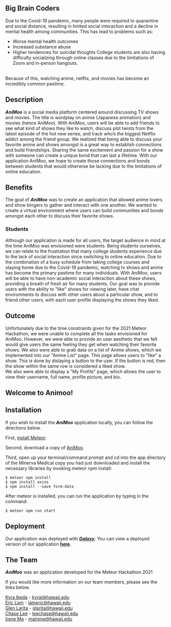 ## Big Brain Coders

Due to the Covid-19 pandemic, many people were required to quarantine and social distance, resulting in limited social interaction and a decline in mental health among communities. This has lead to problems such as: <br>
- Worse mental health outcomes
- Increased substance abuse
- Higher tendencies for suicidal thoughts
College students are also having difficulty socializing through online classes due to the limitations of Zoom and in-person hangouts. 
<br>
Because of this, watching anime, netflix, and movies has become an incredibly common pastime. 

## Description
_**AniMoo**_ is a social media platform centered around discussing TV shows and movies. The title is wordplay on anime (Japanese animation) and movies (hence AniMoo).
With AniMoo, users will be able to add friends to see what kind of shows they like to watch, discuss plot twists from the latest episode of the hot new series, and track who’s the
biggest Netflix addict among the friend group. We realized that being able to discuss your favorite anime and shows amongst is a great way to establish connections and build friendships. Sharing the same excitement and passion for a show with someone can create a unique bond that can last a lifetime. 
With our application AniMoo, we hope to create those connections and bonds between students that would otherwise be lacking due to the limitations of online education. 

## Benefits
The goal of _**AniMoo**_ was to create an application that allowed anime lovers and show bingers to gather and interact with one another. We wanted to create a virtual environment where users can build communities and bonds amongst each other to discuss their favorite shows.

### Students
Although our application is made for all users, the target audience in mind at the time AniMoo was envisioned were students. Being students ourselves, we can relate to the frustration that many college students experience due to the lack of social interaction since switching to online education. Due to the combination of a busy schedule from taking college courses and staying home due to the Covid-19 pandemic, watching tv shows and anime has become the primary pastime for many individuals. With AniMoo, users will be able to have non-academic social interaction about these shows, providing a breath of fresh air for many students. Our goal was to provide users with the ability to "like" shows for viewing later, have chat environments to discuss with other users about a particular show, and to friend other users, with each user profile displaying the shows they liked.

## Outcome
Unfortunately due to the time constraints given for the 2021 Meteor Hackathon, we were unable to complete all the tasks envisioned for AniMoo. However, we were able to provide an user aesthetic that we felt would give users the same feeling they get when watching their favorite shows. We also were able to grab data on a list of Anime shows, which we implemented into our "Anime List" page. This page allows users to "like" a show. This is done by dislaying a button to the user. If the button is red, then the show within the same row is considered a liked show. 
<br>
We also were able to display a "My Profile" page, which allows the user to view their username, full name, profile picture, and bio.

## Welcome to Animoo!


## Installation
If you wish to install the _**AniMoo**_ application locally, you can follow the directions below. 

First, [install Meteor](https://www.meteor.com/install).

Second, download a copy of [AniMoo](https://github.com/Big-Brain-Coders/AniMoo).

Third, open up your terminal/command prompt and cd into the app directory of the Minerva Medical copy you had just downloaded
and install the necessary libraries by invoking meteor npm install:

```
$ meteor npm install
$ npm install axios
$ npm install --save form-data
```

After meteor is installed, you can run the application by typing in the command:

```
$ meteor npm run start
```

## Deployment 
Our application was deployed with [_**Galaxy**_](https://galaxy-guide.meteor.com/deploy-guide.html). You can view a deployed version of our application [**here**](https://animoooo.meteorapp.com/).

## The Team
_**AniMoo**_ was an application developed for the Meteor Hackathon 2021

If you would like more information on our team members, please see the links below. 

[Kyra Ikeda](https://kyraikeda.github.io/) - kyrai@hawaii.edu\
[Eric Lam](https://airyclam.github.io/) - lameric@hawaii.edu\
[Glen Larita](https://glarita.github.io/) - glarita@hawaii.edu\
[Chase Lee](https://chase-lee-ui.github.io/) - leechase@hawaii.edu\
[Irene Ma](https://irene-ma.github.io/) - mairene@hawaii.edu

